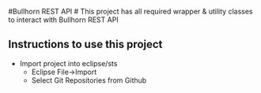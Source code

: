 #Bullhorn REST API #
This project has all required wrapper & utility classes to interact with Bullhorn REST API

## Instructions to use this project
* Import project into eclipse/sts
	* Eclipse File->Import
	* Select Git Repositories from Github
	
